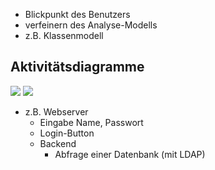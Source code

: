- Blickpunkt des Benutzers
- verfeinern des Analyse-Modells
- z.B. Klassenmodell

## Aktivitätsdiagramme
![](https://www.planttext.com/api/plantuml/png/SoWkIImgAStDuUBAooz9LSX9JIknKWWESGmAuTBGqbJGrRLJK7BCBidCprCmL598B5PmDEHoD4GHDuA86t4v6e75WVgG3NFrSt7buk9oICrB0Te30000)
![](https://www.planttext.com/api/plantuml/png/SoWkIImgAStDuU82ixWoqnGqx3KLIZ9IynGql18rkHGKh1IiuMHnINu1LsfESQg2XbzgPfucgWINGsfU2j0m0000)
- z.B. Webserver
	- Eingabe Name, Passwort
	- Login-Button
	- Backend
		- Abfrage einer Datenbank (mit LDAP)
